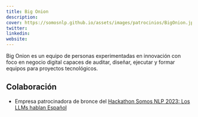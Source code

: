 ```yaml
---
title: Big Onion
description:
cover: https://somosnlp.github.io/assets/images/patrocinios/BigOnion.jpg
twitter: 
linkedin:
website: 
---
```


Big Onion es un equipo de personas experimentadas en innovación con foco en negocio digital capaces de auditar, diseñar, ejecutar y formar equipos para proyectos tecnológicos.

## Colaboración
- Empresa patrocinadora de bronce del [Hackathon Somos NLP 2023: Los LLMs hablan Español](/hackathon)
